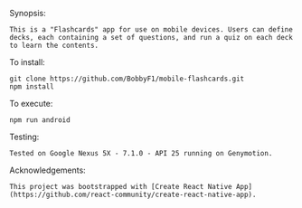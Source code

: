 Synopsis:

	This is a "Flashcards" app for use on mobile devices. Users can define decks, each containing a set of questions, and run a quiz on each deck to learn the contents. 

To install:

	git clone https://github.com/BobbyF1/mobile-flashcards.git
	npm install

To execute:

	npm run android

Testing:

	Tested on Google Nexus 5X - 7.1.0 - API 25 running on Genymotion.

Acknowledgements:

	This project was bootstrapped with [Create React Native App](https://github.com/react-community/create-react-native-app).

